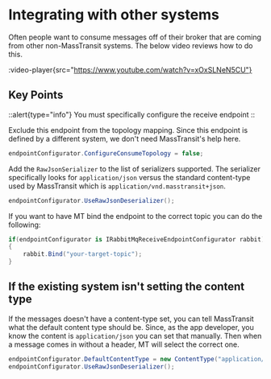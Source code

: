 # Integrating with other systems

Often people want to consume messages off of their broker that are coming from other
non-MassTransit systems. The below video reviews how to do this.

:video-player{src="https://www.youtube.com/watch?v=xOxSLNeN5CU"}

## Key Points

::alert{type="info"}
You must specifically configure the receive endpoint
::

Exclude this endpoint from the topology mapping. Since this endpoint is defined
by a different system, we don't need MassTransit's help here.

```csharp
endpointConfigurator.ConfigureConsumeTopology = false;
```

Add the `RawJsonSerializer` to the list of serializers supported. The serializer 
specifically looks for `application/json` versus the standard content-type used
by MassTransit which is `application/vnd.masstransit+json`.

```csharp
endpointConfigurator.UseRawJsonDeserializer();
```

If you want to have MT bind the endpoint to the correct topic you can do the following:

```csharp
if(endpointConfigurator is IRabbitMqReceiveEndpointConfigurator rabbit) 
{
    rabbit.Bind("your-target-topic");
}
```

## If the existing system isn't setting the content type

If the messages doesn't have a content-type set, you can tell MassTransit
what the default content type should be. Since, as the app developer, you know
the content is `application/json` you can set that manually. Then when a 
message comes in without a header, MT will select the correct one.

```csharp
endpointConfigurator.DefaultContentType = new ContentType("application/json");
endpointConfigurator.UseRawJsonDeserializer();
```
